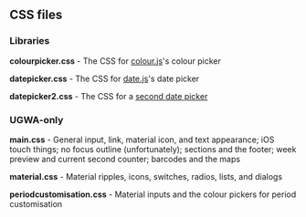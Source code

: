 ## CSS files

### Libraries

**colourpicker.css** - The CSS for [colour.js](https://github.com/Orbiit/gunn-web-app/wiki/colour.js)'s colour picker

**datepicker.css** - The CSS for [date.js](https://github.com/Orbiit/gunn-web-app/wiki/date.js)'s date picker

**datepicker2.css** - The CSS for a [second date picker](../designs/dateselector.html)

### UGWA-only

**main.css** - General input, link, material icon, and text appearance; iOS touch things; no focus outline (unfortunately); sections and the footer; week preview and current second counter; barcodes and the maps

**material.css** - Material ripples, icons, switches, radios, lists, and dialogs

**periodcustomisation.css** - Material inputs and the colour pickers for period customisation
